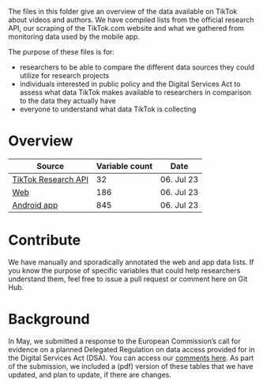 The files in this folder give an overview of the data available on TikTok about videos and authors.
We have compiled lists from the official research API, our scraping of the TikTok.com website and what we gathered from monitoring data used by the mobile app.

The purpose of these files is for:
* researchers to be able to compare the different data sources they could utilize for research projects
* individuals interested in public policy and the Digital Services Act to assess what data TikTok makes available to researchers in comparison to the data they actually have
* everyone to understand what data TikTok is collecting

# Overview

| Source              | Variable count | Date       |
|---------------------|----------------|------------|
| [TikTok Research API](https://github.com/snv-berlin/tiktok-audit/blob/main/Data%20Access/tiktok_researchapi_annotated_metadata_list.csv) | 32             | 06. Jul 23 |
| [Web](https://github.com/snv-berlin/tiktok-audit/blob/main/Data%20Access/tiktok_web_annotated_metadata_list.csv)                 | 186            | 06. Jul 23 |
| [Android app](https://github.com/snv-berlin/tiktok-audit/blob/main/Data%20Access/tiktok_app_annotated_metadata_list.csv)         | 845            | 06. Jul 23 |


# Contribute

We have manually and sporadically annotated the web and app data lists. If you know the purpose of specific variables that could help researchers understand them, feel free to issue a pull request or comment here on Git Hub.


# Background

In May, we submitted a response to the European Commission’s call for evidence on a planned Delegated Regulation on data access provided for in the Digital Services Act (DSA). You can access our [comments here](https://www.stiftung-nv.de/sites/default/files/dsa_dataaccess_feedback_snv_2023.pdf).
As part of the submission, we included a (pdf) version of these tables that we have updated, and plan to update, if there are changes.
